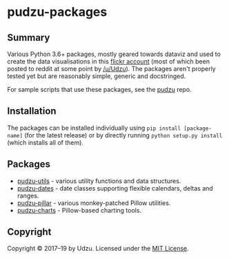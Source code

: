 # pudzu-packages

## Summary

Various Python 3.6+ packages, mostly geared towards dataviz and used to create the data visualisations in this [flickr account](https://www.flickr.com/photos/zarfo/albums) (most of which been posted to reddit at some point by [/u/Udzu](https://www.reddit.com/user/Udzu/)). The packages aren't properly tested yet but are reasonably simple, generic and docstringed.

For sample scripts that use these packages, see the [pudzu](https://github.com/Udzu/pudzu) repo.

## Installation

The packages can be installed individually using `pip install [package-name]` (for the latest release) or by directly running `python setup.py install` (which installs all of them).

## Packages

- [pudzu-utils](docs/utils.md) - various utility functions and data structures.
- [pudzu-dates](docs/dates.md) - date classes supporting flexible calendars, deltas and ranges.
- [pudzu-pillar](docs/pillar.md) - various monkey-patched Pillow utilities.
- [pudzu-charts](docs/charts.md) - Pillow-based charting tools.

## Copyright

Copyright © 2017–19 by Udzu. Licensed under the [MIT License](LICENSE).
